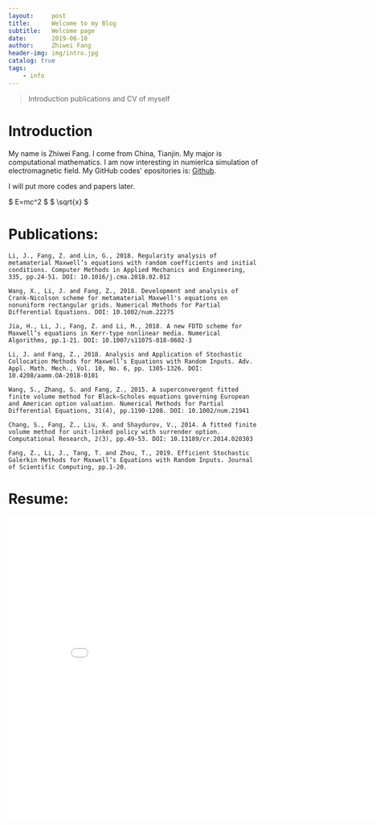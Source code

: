 ```yaml
---
layout:     post
title:      Welcome to my Blog
subtitle:   Welcome page 
date:       2019-06-10
author:     Zhiwei Fang
header-img: img/intro.jpg
catalog: true
tags:
    - info
---
```

<head>
    <script src="https://cdn.mathjax.org/mathjax/latest/MathJax.js?config=TeX-AMS-MML_HTMLorMML" type="text/javascript"></script>
    <script type="text/x-mathjax-config">
        MathJax.Hub.Config({
            tex2jax: {
            skipTags: ['script', 'noscript', 'style', 'textarea', 'pre'],
            inlineMath: [['$','$']]
            }
        });
    </script>
</head>

>Introduction publications and CV of myself

# Introduction

My name is Zhiwei Fang. I come from China, Tianjin. My major is computational mathematics. I am now interesting in numierlca simulation of electromagnetic field. My GitHub codes' epositories  is: [Github](https://github.com/pentilm).

I will put more codes and papers later.

$ E=mc^2 $
$ \sqrt{x} $

# Publications:
```
Li, J., Fang, Z. and Lin, G., 2018. Regularity analysis of metamaterial Maxwell’s equations with random coefficients and initial conditions. Computer Methods in Applied Mechanics and Engineering, 335, pp.24-51. DOI: 10.1016/j.cma.2018.02.012
```
```
Wang, X., Li, J. and Fang, Z., 2018. Development and analysis of Crank‐Nicolson scheme for metamaterial Maxwell's equations on nonuniform rectangular grids. Numerical Methods for Partial Differential Equations. DOI: 10.1002/num.22275
```
```
Jia, H., Li, J., Fang, Z. and Li, M., 2018. A new FDTD scheme for Maxwell’s equations in Kerr-type nonlinear media. Numerical Algorithms, pp.1-21. DOI: 10.1007/s11075-018-0602-3
```
```
Li, J. and Fang, Z., 2018. Analysis and Application of Stochastic Collocation Methods for Maxwell’s Equations with Random Inputs. Adv. Appl. Math. Mech., Vol. 10, No. 6, pp. 1305-1326. DOI: 10.4208/aamm.OA-2018-0101
```
```
Wang, S., Zhang, S. and Fang, Z., 2015. A superconvergent fitted finite volume method for Black–Scholes equations governing European and American option valuation. Numerical Methods for Partial Differential Equations, 31(4), pp.1190-1208. DOI: 10.1002/num.21941
```
```
Chang, S., Fang, Z., Liu, X. and Shaydurov, V., 2014. A fitted finite volume method for unit-linked policy with surrender option. Computational Research, 2(3), pp.49-53. DOI: 10.13189/cr.2014.020303
```
```
Fang, Z., Li, J., Tang, T. and Zhou, T., 2019. Efficient Stochastic Galerkin Methods for Maxwell’s Equations with Random Inputs. Journal of Scientific Computing, pp.1-20.
```

# Resume:
<center><embed src="/Resume-ZhiweiFang-post.pdf" width="850" height="600"></center>
